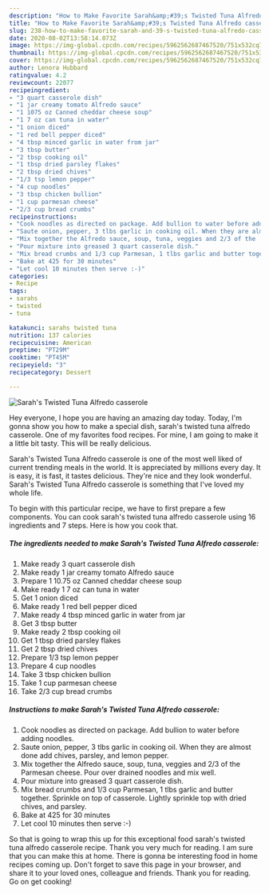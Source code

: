 ```yaml
---
description: "How to Make Favorite Sarah&amp;#39;s Twisted Tuna Alfredo casserole"
title: "How to Make Favorite Sarah&amp;#39;s Twisted Tuna Alfredo casserole"
slug: 238-how-to-make-favorite-sarah-and-39-s-twisted-tuna-alfredo-casserole
date: 2020-08-02T13:58:14.073Z
image: https://img-global.cpcdn.com/recipes/5962562687467520/751x532cq70/sarahs-twisted-tuna-alfredo-casserole-recipe-main-photo.jpg
thumbnail: https://img-global.cpcdn.com/recipes/5962562687467520/751x532cq70/sarahs-twisted-tuna-alfredo-casserole-recipe-main-photo.jpg
cover: https://img-global.cpcdn.com/recipes/5962562687467520/751x532cq70/sarahs-twisted-tuna-alfredo-casserole-recipe-main-photo.jpg
author: Lenora Hubbard
ratingvalue: 4.2
reviewcount: 22077
recipeingredient:
- "3 quart casserole dish"
- "1 jar creamy tomato Alfredo sauce"
- "1 1075 oz Canned cheddar cheese soup"
- "1 7 oz can tuna in water"
- "1 onion diced"
- "1 red bell pepper diced"
- "4 tbsp minced garlic in water from jar"
- "3 tbsp butter"
- "2 tbsp cooking oil"
- "1 tbsp dried parsley flakes"
- "2 tbsp dried chives"
- "1/3 tsp lemon pepper"
- "4 cup noodles"
- "3 tbsp chicken bullion"
- "1 cup parmesan cheese"
- "2/3 cup bread crumbs"
recipeinstructions:
- "Cook noodles as directed on package. Add bullion to water before adding noodles."
- "Saute onion, pepper, 3 tlbs garlic in cooking oil. When they are almost done add chives, parsley, and lemon pepper."
- "Mix together the Alfredo sauce, soup, tuna, veggies and 2/3 of the  Parmesan cheese. Pour over drained noodles and mix well."
- "Pour mixture into greased 3 quart casserole dish."
- "Mix bread crumbs and 1/3 cup Parmesan, 1 tlbs garlic and butter together.               Sprinkle on top of casserole. Lightly sprinkle top with dried chives, and parsley."
- "Bake at 425 for 30 minutes"
- "Let cool 10 minutes then serve :-)"
categories:
- Recipe
tags:
- sarahs
- twisted
- tuna

katakunci: sarahs twisted tuna 
nutrition: 137 calories
recipecuisine: American
preptime: "PT29M"
cooktime: "PT45M"
recipeyield: "3"
recipecategory: Dessert

---
```



![Sarah&#39;s Twisted Tuna Alfredo casserole](https://img-global.cpcdn.com/recipes/5962562687467520/751x532cq70/sarahs-twisted-tuna-alfredo-casserole-recipe-main-photo.jpg)

Hey everyone, I hope you are having an amazing day today. Today, I'm gonna show you how to make a special dish, sarah&#39;s twisted tuna alfredo casserole. One of my favorites food recipes. For mine, I am going to make it a little bit tasty. This will be really delicious.



Sarah&#39;s Twisted Tuna Alfredo casserole is one of the most well liked of current trending meals in the world. It is appreciated by millions every day. It is easy, it is fast, it tastes delicious. They're nice and they look wonderful. Sarah&#39;s Twisted Tuna Alfredo casserole is something that I've loved my whole life.


To begin with this particular recipe, we have to first prepare a few components. You can cook sarah&#39;s twisted tuna alfredo casserole using 16 ingredients and 7 steps. Here is how you cook that.

<!--inarticleads1-->

##### The ingredients needed to make Sarah&#39;s Twisted Tuna Alfredo casserole:

1. Make ready 3 quart casserole dish
1. Make ready 1 jar creamy tomato Alfredo sauce
1. Prepare 1 10.75 oz Canned cheddar cheese soup
1. Make ready 1 7 oz can tuna in water
1. Get 1 onion diced
1. Make ready 1 red bell pepper diced
1. Make ready 4 tbsp minced garlic in water from jar
1. Get 3 tbsp butter
1. Make ready 2 tbsp cooking oil
1. Get 1 tbsp dried parsley flakes
1. Get 2 tbsp dried chives
1. Prepare 1/3 tsp lemon pepper
1. Prepare 4 cup noodles
1. Take 3 tbsp chicken bullion
1. Take 1 cup parmesan cheese
1. Take 2/3 cup bread crumbs




<!--inarticleads2-->

##### Instructions to make Sarah&#39;s Twisted Tuna Alfredo casserole:

1. Cook noodles as directed on package. Add bullion to water before adding noodles.
1. Saute onion, pepper, 3 tlbs garlic in cooking oil. When they are almost done add chives, parsley, and lemon pepper.
1. Mix together the Alfredo sauce, soup, tuna, veggies and 2/3 of the  Parmesan cheese. Pour over drained noodles and mix well.
1. Pour mixture into greased 3 quart casserole dish.
1. Mix bread crumbs and 1/3 cup Parmesan, 1 tlbs garlic and butter together.               Sprinkle on top of casserole. Lightly sprinkle top with dried chives, and parsley.
1. Bake at 425 for 30 minutes
1. Let cool 10 minutes then serve :-)




So that is going to wrap this up for this exceptional food sarah&#39;s twisted tuna alfredo casserole recipe. Thank you very much for reading. I am sure that you can make this at home. There is gonna be interesting food in home recipes coming up. Don't forget to save this page in your browser, and share it to your loved ones, colleague and friends. Thank you for reading. Go on get cooking!
